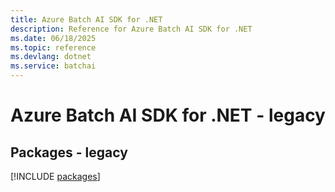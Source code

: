 ```yaml
---
title: Azure Batch AI SDK for .NET
description: Reference for Azure Batch AI SDK for .NET
ms.date: 06/18/2025
ms.topic: reference
ms.devlang: dotnet
ms.service: batchai
---
```

# Azure Batch AI SDK for .NET - legacy
## Packages - legacy
[!INCLUDE [packages](batch-ai-index.md)]